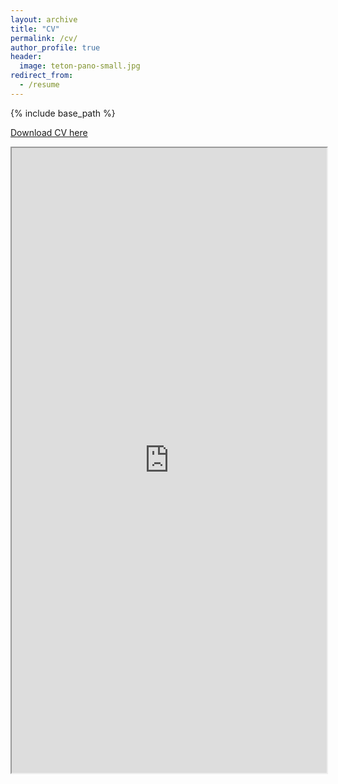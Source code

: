 ```yaml
---
layout: archive
title: "CV"
permalink: /cv/
author_profile: true
header:
  image: teton-pano-small.jpg
redirect_from:
  - /resume
---
```


{% include base_path %}

[Download CV here](http://brockmwilson.github.io/files/Resume.pdf)

<iframe src = "https://brockwilson.net/files/Resume.pdf" 
                width="100%"
                height="1000px">
        </iframe>
      
